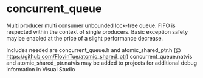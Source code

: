 # concurrent_queue

Multi producer multi consumer unbounded lock-free queue. FIFO is respected within the context of single producers. 
Basic exception safety may be enabled at the price of a slight performance decrease.


Includes needed are concurrent_queue.h and atomic_shared_ptr.h (@ https://github.com/FlovinTue/atomic_shared_ptr) 
concurrent_queue.natvis and atomic_shared_ptr.natvis may be added to projects for additional debug information in Visual Studio
